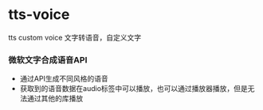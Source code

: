 # tts-voice
tts custom voice 文字转语音，自定义文字


### 微软文字合成语音API
- 通过API生成不同风格的语音
- 获取到的语音数据在audio标签中可以播放，也可以通过播放器播放，但是无法通过其他的库播放
